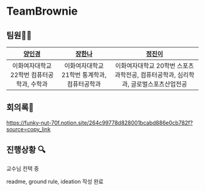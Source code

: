 # TeamBrownie

## 팀원👩‍💻

|[양인경](https://github.com/Rosieyang01)|[장한나](https://github.com/Hanna07111)|[정진이](https://github.com/Jeannie159)|
|:--:|:--:|:--:|
|이화여자대학교 22학번 컴퓨터공학과, 수학과|이화여자대학교 21학번 통계학과, 컴퓨터공학과|이화여자대학교 20학번 스포츠과학전공, 컴퓨터공학과, 심리학과, 글로벌스포츠산업전공|

## 회의록📄
https://funky-nut-70f.notion.site/264c99778d828001bcabd886e0cb782f?source=copy_link

## 진행상황 🔍
교수님 컨택 중

readme, ground rule, ideation 작성 완료

